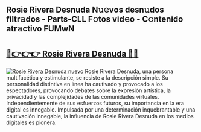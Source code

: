 ## Rosie Rivera Desnuda N𝚞𝚎vos desn𝚞dos filtr𝚊dos - Parts-CLL F𝚘tos vid𝚎o - C𝚘ntenido atr𝚊ctivo FUMwN

# <h2><a href="http://mbdmt2k.tromn.icu/?c=Rosie+Rivera+Desnuda">🔗👉👉👉 Rosie Rivera Desnuda 🔗🔗</a></h2>

[![Rosie Rivera Desnuda nuevo](https://i.imgur.com/pEAQMta.gif)](http://mbdmt2k.tromn.icu/?c=Rosie+Rivera+Desnuda)
Rosie Rivera Desnuda, una persona multifacética y estimulante, se resiste a la descripción simple. Su personalidad distintiva en línea ha cautivado y provocado a los espectadores, provocando debates sobre la expresión artística, la privacidad y las complejidades de las comunidades virtuales. Independientemente de sus esfuerzos futuros, su importancia en la era digital es innegable. Impulsada por una determinación inquebrantable y una cautivación innegable, la influencia de Rosie Rivera Desnuda en los medios digitales es pionera.
